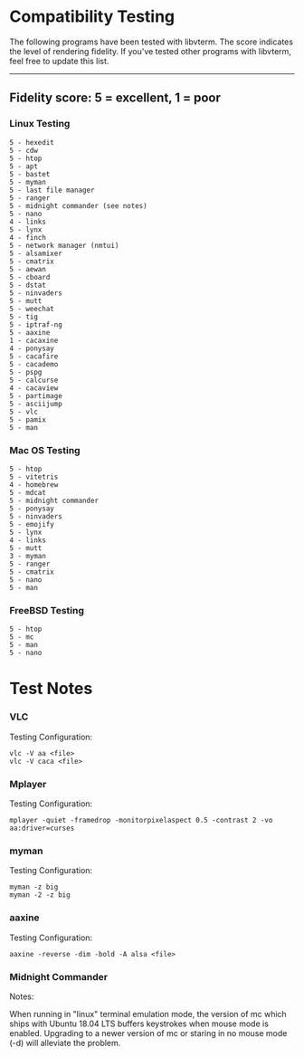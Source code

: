 # Compatibility Testing #

The following programs have been tested with libvterm.  The score
indicates the level of rendering fidelity.  If you've tested
other programs with libvterm, feel free to update this list.

---
Fidelity score: 5 = excellent, 1 = poor
---

### Linux Testing ###

```
5 - hexedit
5 - cdw
5 - htop
5 - apt
5 - bastet
5 - myman
5 - last file manager
5 - ranger
5 - midnight commander (see notes)
5 - nano
4 - links
5 - lynx
4 - finch
5 - network manager (nmtui)
5 - alsamixer
5 - cmatrix
5 - aewan
5 - cboard
5 - dstat
5 - ninvaders
5 - mutt
5 - weechat
5 - tig
5 - iptraf-ng
5 - aaxine
1 - cacaxine
4 - ponysay
5 - cacafire
5 - cacademo
5 - pspg
5 - calcurse
4 - cacaview
5 - partimage
5 - asciijump
5 - vlc
5 - pamix
5 - man
```

### Mac OS Testing ###

```
5 - htop
5 - vitetris
4 - homebrew
5 - mdcat
5 - midnight commander
5 - ponysay
5 - ninvaders
5 - emojify
5 - lynx
4 - links
5 - mutt
3 - myman
5 - ranger
5 - cmatrix
5 - nano
5 - man
```

### FreeBSD Testing ###

```
5 - htop
5 - mc
5 - man
5 - nano
```

# Test Notes #


### VLC ###

Testing Configuration:

```
vlc -V aa <file>
vlc -V caca <file>
```

### Mplayer ###

Testing Configuration:

```
mplayer -quiet -framedrop -monitorpixelaspect 0.5 -contrast 2 -vo aa:driver=curses
```

### myman ###

Testing Configuration:

```
myman -z big
myman -2 -z big
```

### aaxine ### 

Testing Configuration:

```
aaxine -reverse -dim -bold -A alsa <file>
```

### Midnight Commander ###

Notes:

When running in "linux" terminal emulation mode, the version of mc which
ships with Ubuntu 18.04 LTS buffers keystrokes when mouse mode is enabled.
Upgrading to a newer version of mc or staring in no mouse mode (-d) will
alleviate the problem.
